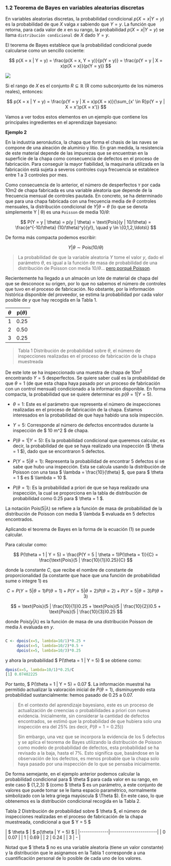### 1.2 Teorema de Bayes en variables aleatorias discretas

En variables aleatorias discretas, la probabilidad condicional $p(X = x | Y = y)$ es la probabilidad de que $X$ valga $x$ sabiendo que $Y = y$. La función que retorna, para cada valor de $x$ en su rango, la probabilidad $p(X = x | Y = y)$ se llama `distribución condicional` de $X$ dado $Y = y$.

El teorema de Bayes establece que la probabilidad condicional puede calcularse como un sencillo cociente:

$$
p(X = x | Y = y) = \frac{p(X = x, Y = y)}{p(Y = y)} = \frac{p(Y = y | X = x)p(X = x)}{p(Y = y)}
$$

![](.../img/1.png)

Si el rango de $X$ es el conjunto $R \subseteq \mathbb{R}$ (R como subconjunto de los números reales), entonces:

$$
p(X = x | Y = y) = \frac{p(Y = y | X = x)p(X = x)}{\sum_{x' \in R}p(Y = y | X = x')p(X = x')}
$$


Vamos a ver todos estos elementos en un ejemplo que contiene los principales ingredientes en el aprendizaje bayesiano:


**Ejemplo 2**

En la industria aeronáutica, la chapa que forma el chasis de las naves se compone de una aleación de aluminio y litio. En gran medida, la resistencia de este material depende de las impurezas que se encuentran en la superficie de la chapa como consecuencia de defectos en el proceso de fabricación. Para conseguir la mayor fiabilidad, la maquinaria utilizada en la fabricación está sujeta a severos controles cuya frecuencia se establece entre 1 a 3 controles por mes.


Como consecuencia de lo anterior, el número de desperfectos `Y` por cada 10m2 de chapa fabricada es una variable aleatoria que depende de la frecuencia mensual de controles pautada. En concreto, se ha determinado que para una chapa fabricada con una frecuencia media de $\theta$ controles mensuales, la distribución condicional de $Y | \theta = \theta$ (lo que se denota simplemente Y | θ) es una `Poisson` de media $10/\theta$:


$$
P(Y = y | \theta) = p(y | \theta) = \text{Pois}(y | 10/\theta) = \frac{e^{-10/\theta} (10/\theta)^y}{y!}, \quad y \in \{0,1,2,\ldots\}
$$

De forma más compacta podemos escribir:

$$
Y | \theta \sim \text{Pois}(10/\theta)
$$

> La probabilidad de que la variable aleatoria $Y$ tome el valor $y$, dado el parámetro $\theta$, es igual a la función de masa de probabilidad de una distribución de Poisson con media $10/\theta$... [pero porqué Poisson](03_Poisson.md).


Recientemente ha llegado a un almacén un lote de material de chapa del que se desconoce su origen, por lo que no sabemos el número de controles que tuvo en el proceso de fabricación. No obstante, por la información histórica disponible del proveedor, se estima la probabilidad por cada valor posible de $y$ que hay recogida en la Tabla 1.




| $\theta$ | p($\theta$) |
|------------|--------------|
| 1          | 0.25         |
| 2          | 0.50         |
| 3          | 0.25         |

> Tabla 1 Distribución de probabilidad sobre $\theta$, el número de inspecciones realizadas en el proceso de fabricación de la chapa muestreada

De este lote se ha inspeccionado una muestra de chapa de $10 m^2$ encontrando $Y = 5$ desperfectos. Se quiere saber cuál es la probabilidad de que $\theta = 1$ (de que esta chapa haya pasado por un proceso de fabricación con un control mensual) condicionado a la información disponible. En forma compacta, la probabilidad que se quiere determinar es $p(\theta = 1 | Y = 5)$.

- $\theta = 1$: Este es el parámetro que representa el número de inspecciones realizadas en el proceso de fabricación de la chapa. Estamos interesados en la probabilidad de que haya habido una sola inspección.

- $Y = 5$: Corresponde al número de defectos encontrados durante la inspección de $ 10 m^2 $ de chapa.

- $P(\theta = 1 | Y = 5)$: Es la probabilidad condicional que queremos calcular, es decir, la probabilidad de que se haya realizado una inspección ($ \theta = 1 $), dado que se encontraron 5 defectos.

- $P(Y = 5 | \theta = 1)$: Representa la probabilidad de encontrar 5 defectos si se sabe que hubo una inspección. Esta se calcula usando la distribución de Poisson con una tasa $ \lambda = \frac{10}{\theta} $, que para $ \theta = 1 $ es $ \lambda = 10 $.

- $P(\theta = 1)$: Es la probabilidad a priori de que se haya realizado una inspección, la cual se proporciona en la tabla de distribución de probabilidad como 0.25 para $ \theta = 1 $.


La notación $\text{Pois}(5 | \lambda)$ se refiere a la función de masa de probabilidad de la distribución de Poisson con media $ \lambda $ evaluada en 5 defectos encontrados.


Aplicando el teorema de Bayes en la forma de la ecuación (1) se puede calcular.



Para calcular como:

$$
P(\theta = 1 | Y = 5) = \frac{P(Y = 5 | \theta = 1)P(\theta = 1)}{C} = \frac{\text{Pois}(5 | \frac{10}{1})0.25}{C}
$$

donde la constante $C$, que recibe el nombre de constante de proporcionalidad (la constante que hace que una función de probabilidad sume o integre 1) es

$$
C = P(Y = 5 | \theta = 1)P(\theta = 1) + P(Y = 5 | \theta = 2)P(\theta = 2) + P(Y = 5 | \theta = 3)P(\theta = 3)
$$

$$
= \text{Pois}(5 | \frac{10}{1})0.25 + \text{Pois}(5 | \frac{10}{2})0.5 + \text{Pois}(5 | \frac{10}{3})0.25
$$

donde $\text{Pois}(y | \lambda)$ es la función de masa de una distribución Poisson de media $\lambda$ evaluada en $y$.


```r

C <- dpois(x=5, lambda=10/1)*0.25 + 
     dpois(x=5, lambda=10/2)*0.5 + 
     dpois(x=5, lambda=10/3)*0.25

```

y ahora la probabilidad $ P(\theta = 1 | Y = 5) $ se obtiene como:

```r
dpois(x=5, lambda=10/1)*0.25/C
[1] 0.07402225
```

Por tanto, $ P(\theta = 1 | Y = 5)  = 0.07 $. La información muestral ha permitido actualizar la valoración inicial de $P(θ = 1)$, disminuyendo esta probabilidad sustancialmente: hemos pasado de $0.25$ a $0.07$.

>En el contexto del aprendizaje bayesiano, este es un proceso de actualización de creencias o probabilidades a priori con nueva evidencia. Inicialmente, sin considerar la cantidad de defectos encontrados, se estimó que la probabilidad de que hubiera solo una inspección era del 25% (es decir, $P(\theta = 1 = 0.25))$
>
>Sin embargo, una vez que se incorpora la evidencia de los 5 defectos y se aplica el teorema de Bayes utilizando la distribución de Poisson como modelo de probabilidad de defectos, esta probabilidad se ha revisado a la baja, hasta el 7%. Esto significa que, basándose en la observación de los defectos, es menos probable que la chapa solo haya pasado por una inspección de lo que se pensaba inicialmente.



De forma semejante, en el ejemplo anterior podemos calcular la probabilidad condicional para $ \theta $ para cada valor en su rango, en este caso $ \{1,2,3\} $ (como $ \theta $ es un parámetro, a este conjunto de valores que puede tomar se le llama espacio paramétrico, normalmente simbolizado con la letra griega mayúscula $ \Theta $). En este caso, lo que obtenemos es la distribución condicional recogida en la Tabla 2.

Tabla 2 Distribución de probabilidad sobre $ \theta $, el número de inspecciones realizadas en el proceso de fabricación de la chapa muestreada, condicional a que $ Y = 5 $

| $ \theta $ | $ p(\theta | Y = 5) $ |
|--------------|-----------------------|
| 0            | 0.07                  |
| 1            | 0.69                  |
| 2            | 0.24                  |
| 3            | -                     |

Notad que $ \theta $ no es una variable aleatoria (tiene un valor constante) y la distribución que le asignamos en la Tabla 1 corresponde a una cuantificación personal de lo posible de cada uno de los valores.
